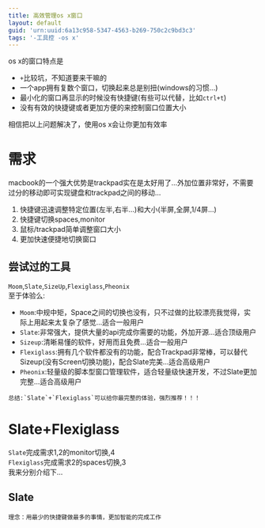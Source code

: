 ```yaml
---
title: 高效管理os x窗口
layout: default
guid: 'urn:uuid:6a13c958-5347-4563-b269-750c2c9bd3c3'
tags: '-工具控 -os x'
---
```


os x的窗口特点是
- `+`比较坑，不知道要来干嘛的
- 一个app拥有复数个窗口，切换起来总是别扭(windows的习惯...)
- 最小化的窗口再显示的时候没有快捷键(有些可以代替，比如`ctrl+t`)
- 没有有效的快捷键或者更加方便的来控制窗口位置大小

相信把以上问题解决了，使用os x会让你更加有效率

# 需求
macbook的一个强大优势是trackpad实在是太好用了...外加位置非常好，不需要过分的移动即可实现键盘和trackpad之间的移动...
1. 快捷键迅速调整特定位置(左半,右半...)和大小(半屏,全屏,1/4屏...)
2. 快捷键切换spaces,monitor
3. 鼠标/trackpad简单调整窗口大小
4. 更加快速便捷地切换窗口

## 尝试过的工具
`Moom`,`Slate`,`SizeUp`,`Flexiglass`,`Pheonix`<br /> 至于体验么:
- `Moom`:中规中矩，Space之间的切换也没有，只不过做的比较漂亮我觉得，实际上用起来太复杂了感觉...适合一般用户
- `Slate`:非常强大，提供大量的api完成你需要的功能，外加开源...适合顶级用户
- `Sizeup`:清晰易懂的软件，好用而且免费...适合一般用户
- `Flexiglass`:拥有几个软件都没有的功能，配合Trackpad非常棒，可以替代Sizeup(没有Screen切换功能)，配合Slate完美...适合高级用户
- `Pheonix`:轻量级的脚本型窗口管理软件，适合轻量级快速开发，不过Slate更加完整...适合高级用户

```
总结:`Slate`+`Flexiglass`可以给你最完整的体验，强烈推荐！！！
```

# Slate+Flexiglass
`Slate`完成需求1,2的monitor切换,4<br /> `Flexiglass`完成需求2的spaces切换,3<br /> 我来分别介绍下...

## Slate

```
理念：用最少的快捷键做最多的事情，更加智能的完成工作
```
